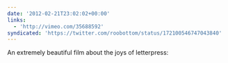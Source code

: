 ```yaml
---
date: '2012-02-21T23:02:02+00:00'
links:
  - 'http://vimeo.com/35688592'
syndicated: 'https://twitter.com/roobottom/status/172100546747043840'
---
```

An extremely beautiful film about the joys of letterpress: 

